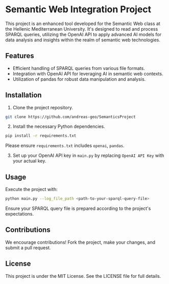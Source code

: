 # Semantic Web Integration Project

This project is an enhanced tool developed for the Semantic Web class at the Hellenic Mediterranean University. It's designed to read and process SPARQL queries, utilizing the OpenAI API to apply advanced AI models for data analysis and insights within the realm of semantic web technologies.

## Features

- Efficient handling of SPARQL queries from various file formats.
- Integration with OpenAI API for leveraging AI in semantic web contexts.
- Utilization of pandas for robust data manipulation and analysis.

## Installation

1. Clone the project repository.

```bash
git clone https://github.com/andreas-geo/SemanticsProject
```

2. Install the necessary Python dependencies.

```bash
pip install -r requirements.txt
```

Please ensure `requirements.txt` includes `openai`, `pandas`.

3. Set up your OpenAI API key in `main.py` by replacing `OpenAI API Key` with your actual key.

## Usage

Execute the project with:

```bash
python main.py --log_file_path <path-to-your-sparql-query-file>
```

Ensure your SPARQL query file is prepared according to the project's expectations.

## Contributions

We encourage contributions! Fork the project, make your changes, and submit a pull request.

## License

This project is under the MIT License. See the LICENSE file for full details.
